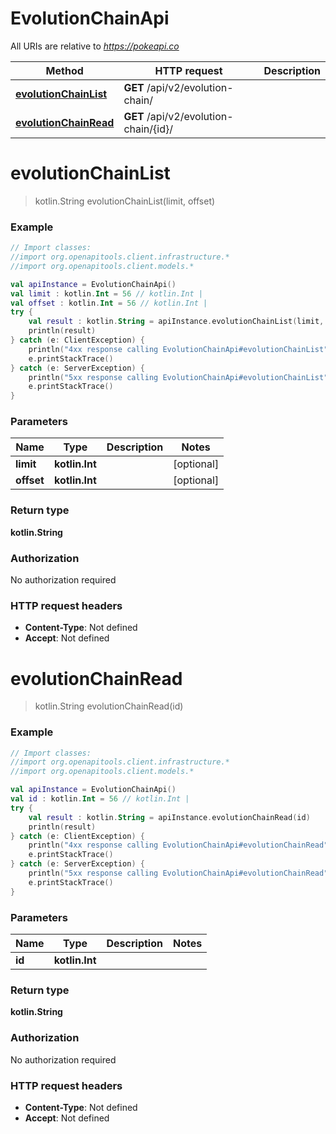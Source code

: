 # EvolutionChainApi

All URIs are relative to *https://pokeapi.co*

Method | HTTP request | Description
------------- | ------------- | -------------
[**evolutionChainList**](EvolutionChainApi.md#evolutionChainList) | **GET** /api/v2/evolution-chain/ | 
[**evolutionChainRead**](EvolutionChainApi.md#evolutionChainRead) | **GET** /api/v2/evolution-chain/{id}/ | 


<a id="evolutionChainList"></a>
# **evolutionChainList**
> kotlin.String evolutionChainList(limit, offset)



### Example
```kotlin
// Import classes:
//import org.openapitools.client.infrastructure.*
//import org.openapitools.client.models.*

val apiInstance = EvolutionChainApi()
val limit : kotlin.Int = 56 // kotlin.Int | 
val offset : kotlin.Int = 56 // kotlin.Int | 
try {
    val result : kotlin.String = apiInstance.evolutionChainList(limit, offset)
    println(result)
} catch (e: ClientException) {
    println("4xx response calling EvolutionChainApi#evolutionChainList")
    e.printStackTrace()
} catch (e: ServerException) {
    println("5xx response calling EvolutionChainApi#evolutionChainList")
    e.printStackTrace()
}
```

### Parameters

Name | Type | Description  | Notes
------------- | ------------- | ------------- | -------------
 **limit** | **kotlin.Int**|  | [optional]
 **offset** | **kotlin.Int**|  | [optional]

### Return type

**kotlin.String**

### Authorization

No authorization required

### HTTP request headers

 - **Content-Type**: Not defined
 - **Accept**: Not defined

<a id="evolutionChainRead"></a>
# **evolutionChainRead**
> kotlin.String evolutionChainRead(id)



### Example
```kotlin
// Import classes:
//import org.openapitools.client.infrastructure.*
//import org.openapitools.client.models.*

val apiInstance = EvolutionChainApi()
val id : kotlin.Int = 56 // kotlin.Int | 
try {
    val result : kotlin.String = apiInstance.evolutionChainRead(id)
    println(result)
} catch (e: ClientException) {
    println("4xx response calling EvolutionChainApi#evolutionChainRead")
    e.printStackTrace()
} catch (e: ServerException) {
    println("5xx response calling EvolutionChainApi#evolutionChainRead")
    e.printStackTrace()
}
```

### Parameters

Name | Type | Description  | Notes
------------- | ------------- | ------------- | -------------
 **id** | **kotlin.Int**|  |

### Return type

**kotlin.String**

### Authorization

No authorization required

### HTTP request headers

 - **Content-Type**: Not defined
 - **Accept**: Not defined

